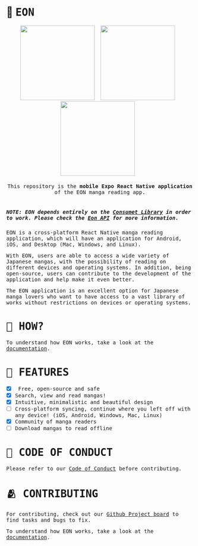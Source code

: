 # 📖 <samp>EON</samp>

<div align="center">
<img src="https://github.com/saulojoab/eon/assets/37988252/ffb79b85-60b6-4515-9c8f-3fdb3869b9cb" width="200px" />&nbsp;&nbsp;&nbsp; 
<img src="https://github.com/saulojoab/eon/assets/37988252/ccc13594-d484-48e6-8daa-d803268e1342" width="200px" />&nbsp;&nbsp;&nbsp; 
<img src="https://github.com/saulojoab/eon/assets/37988252/833c0998-de4c-4da3-a87b-c80d57206f76" width="200px" />&nbsp;&nbsp;&nbsp;
</div>
<br/>
<div align="center">
<samp>
  This repository is the <b>mobile Expo React Native application</b> of the EON manga reading app.
</samp>
</div>
<br/>

##### <samp>_NOTE: EON depends entirely on the [Consumet Library](https://github.com/consumet/consumet.ts) in order to work. Please check the [Eon API](https://github.com/saulojoab/eon-server) for more information._</samp>

<samp>EON is a cross-platform React Native manga reading application, which will have an application for Android, iOS, and Desktop (Mac, Windows, and Linux).</samp>

<samp>With EON, users are able to access a wide variety of Japanese mangas, with the possibility of reading on different devices and operating systems. In addition, being open-source, users can contribute to the development of the application and help make it even better.</samp>

<samp>The EON application is an excellent option for Japanese manga lovers who want to have access to a vast library of works without restrictions on devices or operating systems.</samp>

# <samp>🤔 HOW?</samp>

<samp>To understand how EON works, take a look at the [documentation](https://github.com/saulojoab/eon/blob/main/docs/HOW_IT_WORKS.md).</samp>

# <samp>🤠 FEATURES</samp>

- [x] <samp> Free, open-source and safe</samp>
- [x] <samp>Search, view and read mangas!</samp>
- [x] <samp>Intuitive, minimalistic and beautiful design</samp>
- [ ] <samp>Cross-platform syncing, continue where you left off with any device! (iOS, Android, Windows, Mac, Linux)</samp>
- [x] <samp>Community of manga readers</samp>
- [ ] <samp>Download mangas to read offline</samp>

# <samp>🤝 CODE OF CONDUCT</samp>

<samp>Please refer to our [Code of Conduct](https://github.com/saulojoab/eon/blob/main/CODE_OF_CONDUCT.md) before contributing.</samp>

# <samp>🫂 CONTRIBUTING</samp>

<samp>For contributing, check out our [Github Project board](https://github.com/users/saulojoab/projects/2/views/1) to find tasks and bugs to fix.</samp>

<samp>To understand how EON works, take a look at the [documentation](https://github.com/saulojoab/eon/blob/main/docs/HOW_IT_WORKS.md).</samp>
